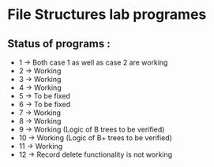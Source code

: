 # File Structures lab programes

## Status of programs :

- 1 -> Both case 1 as well as case 2 are working
- 2 -> Working
- 3 -> Working
- 4 -> Working
- 5 -> To be fixed
- 6 -> To be fixed
- 7 -> Working
- 8 -> Working
- 9 -> Working (Logic of B trees to be verified)
- 10 -> Working (Logic of B+ trees to be verified)
- 11 -> Working
- 12 -> Record delete functionality is not working
